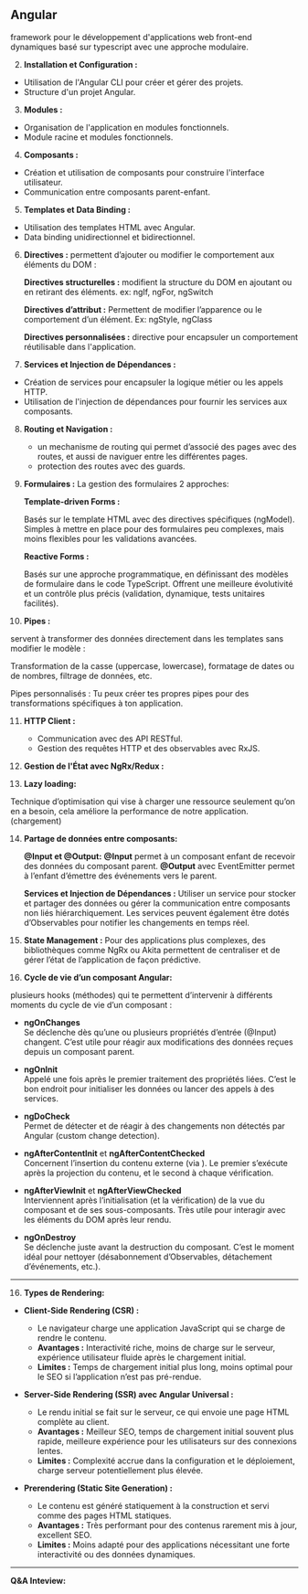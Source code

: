 ## Angular

framework pour le développement d'applications web front-end dynamiques basé sur typescript avec une approche modulaire.

2. **Installation et Configuration :**

- Utilisation de l'Angular CLI pour créer et gérer des projets.
- Structure d'un projet Angular.

3. **Modules :**

- Organisation de l'application en modules fonctionnels.
- Module racine et modules fonctionnels.

4. **Composants :**

- Création et utilisation de composants pour construire l'interface utilisateur.
- Communication entre composants parent-enfant.

5. **Templates et Data Binding :**

- Utilisation des templates HTML avec Angular.
- Data binding unidirectionnel et bidirectionnel.

6. **Directives :**
   permettent d’ajouter ou modifier le comportement aux éléments du DOM :

   **Directives structurelles :**
   modifient la structure du DOM en ajoutant ou en retirant des éléments.
   ex: ngIf, ngFor, ngSwitch

   **Directives d’attribut :**
   Permettent de modifier l’apparence ou le comportement d’un élément.
   Ex: ngStyle, ngClass

   **Directives personnalisées :**
   directive pour encapsuler un comportement réutilisable dans l'application.

7. **Services et Injection de Dépendances :**

- Création de services pour encapsuler la logique métier ou les appels HTTP.
- Utilisation de l'injection de dépendances pour fournir les services aux composants.

8. **Routing et Navigation :**

   - un mechanisme de routing qui permet d’associé des pages avec des routes, et aussi de naviguer entre les différentes pages.
   - protection des routes avec des guards.

9. **Formulaires :**
   La gestion des formulaires 2 approches:

   **Template-driven Forms :**

   Basés sur le template HTML avec des directives spécifiques (ngModel).
   Simples à mettre en place pour des formulaires peu complexes, mais moins flexibles pour les validations avancées.

   **Reactive Forms :**

   Basés sur une approche programmatique, en définissant des modèles de formulaire dans le code TypeScript.
   Offrent une meilleure évolutivité et un contrôle plus précis (validation, dynamique, tests unitaires facilités).

10. **Pipes :**

servent à transformer des données directement dans les templates sans modifier le modèle :

Transformation de la casse (uppercase, lowercase), formatage de dates ou de nombres, filtrage de données, etc.

Pipes personnalisés :
Tu peux créer tes propres pipes pour des transformations spécifiques à ton application.

11. **HTTP Client :**

    - Communication avec des API RESTful.
    - Gestion des requêtes HTTP et des observables avec RxJS.

12. **Gestion de l'État avec NgRx/Redux :**

13. **Lazy loading:**

Technique d’optimisation qui vise à charger une ressource seulement qu’on en a besoin, cela améliore la performance de notre application. (chargement)

14. **Partage de données entre composants:**

    **@Input et @Output:**
    **@Input** permet à un composant enfant de recevoir des données du composant parent.
    **@Output** avec EventEmitter permet à l’enfant d’émettre des événements vers le parent.

    **Services et Injection de Dépendances :**
    Utiliser un service pour stocker et partager des données ou gérer la communication entre composants non liés hiérarchiquement.
    Les services peuvent également être dotés d’Observables pour notifier les changements en temps réel.

15. **State Management :**
    Pour des applications plus complexes, des bibliothèques comme NgRx ou Akita permettent de centraliser et de gérer l’état de l’application de façon prédictive.

16. **Cycle de vie d’un composant Angular:**

plusieurs hooks (méthodes) qui te permettent d’intervenir à différents moments du cycle de vie d’un composant :

- **ngOnChanges**  
  Se déclenche dès qu’une ou plusieurs propriétés d’entrée (@Input) changent. C’est utile pour réagir aux modifications des données reçues depuis un composant parent.

- **ngOnInit**  
  Appelé une fois après le premier traitement des propriétés liées. C’est le bon endroit pour initialiser les données ou lancer des appels à des services.

- **ngDoCheck**  
  Permet de détecter et de réagir à des changements non détectés par Angular (custom change detection).

- **ngAfterContentInit** et **ngAfterContentChecked**  
  Concernent l’insertion du contenu externe (via <ng-content>). Le premier s’exécute après la projection du contenu, et le second à chaque vérification.

- **ngAfterViewInit** et **ngAfterViewChecked**  
  Interviennent après l’initialisation (et la vérification) de la vue du composant et de ses sous-composants. Très utile pour interagir avec les éléments du DOM après leur rendu.

- **ngOnDestroy**  
  Se déclenche juste avant la destruction du composant. C’est le moment idéal pour nettoyer (désabonnement d’Observables, détachement d’événements, etc.).

---

16. **Types de Rendering:**

- **Client-Side Rendering (CSR) :**

  - Le navigateur charge une application JavaScript qui se charge de rendre le contenu.
  - **Avantages :** Interactivité riche, moins de charge sur le serveur, expérience utilisateur fluide après le chargement initial.
  - **Limites :** Temps de chargement initial plus long, moins optimal pour le SEO si l’application n’est pas pré-rendue.

- **Server-Side Rendering (SSR) avec Angular Universal :**

  - Le rendu initial se fait sur le serveur, ce qui envoie une page HTML complète au client.
  - **Avantages :** Meilleur SEO, temps de chargement initial souvent plus rapide, meilleure expérience pour les utilisateurs sur des connexions lentes.
  - **Limites :** Complexité accrue dans la configuration et le déploiement, charge serveur potentiellement plus élevée.

- **Prerendering (Static Site Generation) :**
  - Le contenu est généré statiquement à la construction et servi comme des pages HTML statiques.
  - **Avantages :** Très performant pour des contenus rarement mis à jour, excellent SEO.
  - **Limites :** Moins adapté pour des applications nécessitant une forte interactivité ou des données dynamiques.

---

**Q&A Inteview:**
